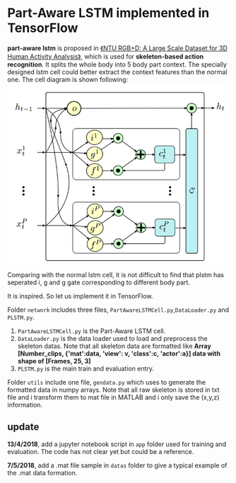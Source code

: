 # Part-Aware LSTM implemented in TensorFlow
**part-aware lstm** is proposed in [《NTU RGB+D: A Large Scale Dataset for 3D Human Activity Analysis》](https://arxiv.org/abs/1604.02808), which is used for **skeleton-based action recognition**. It splits the whole body into 5 body part context. The specially designed lstm cell could better extract the context features than the normal one. The cell diagram is shown following:
![plstm][plstm]

Comparing with the normal lstm cell, it is not difficult to find that plstm has seperated i, g and g gate corresponding to different body part. 

It is inspired. So let us implement it in TensorFlow. 

Folder `network` includes three files, `PartAwareLSTMCell.py`,`DataLoader.py` and `PLSTM.py`. 
1. `PartAwareLSTMCell.py` is the Part-Aware LSTM cell.
2. `DataLoader.py` is the data loader used to load and preprocess the skeleton datas. Note that all skeleton data are formatted like **Array [Number_clips, {'mat':data, 'view': v, 'class':c, 'actor':a}]  data with shape of [Frames, 25, 3]**
3. `PLSTM.py` is the main train and evaluation entry.

Folder `utils` include one file, `gendata.py` which uses to generate the formatted data in numpy arrays. Note that all raw skeleton is stored in txt file and i transform them to mat file in MATLAB and i only save the (x,y,z) information.

## update
**13/4/2018**, add a jupyter notebook script in `app` folder used for training and evaluation. The code has not clear yet but could be a reference.

**7/5/2018**, add a .mat file sample in `datas` folder to give a typical example of the .mat data formation.




[plstm]: ./imgs/plstm.png